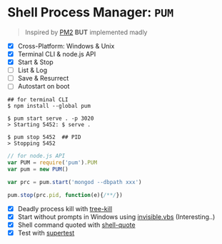 # Shell Process Manager: `PUM`

> Inspired by [PM2](https://github.com/Unitech/PM2) **BUT** implemented madly

- [x] Cross-Platform: Windows & Unix
- [x] Terminal CLI & node.js API
- [x] Start & Stop
- [ ] List & Log
- [ ] Save & Resurrect
- [ ] Autostart on boot

```plain
## for terminal CLI
$ npm install --global pum

$ pum start serve . -p 3020
> Starting 5452: $ serve .

$ pum stop 5452  ## PID
> Stopping 5452
```

```js
// for node.js API
var PUM = require('pum').PUM
var pum = new PUM()

var prc = pum.start('mongod --dbpath xxx')

pum.stop(prc.pid, function(e){/**/})
```

- [x] Deadly process kill with [tree-kill](https://github.com/pkrumins/node-tree-kill)
- [x] Start without prompts in Windows using [invisible.vbs](https://github.com/marklagendijk/node-pm2-windows-startup/blob/master/invisible.vbs) (Interesting..)
- [x] Shell command quoted with [shell-quote](https://github.com/substack/node-shell-quote)
- [x] Test with [supertest](https://github.com/visionmedia/supertest)
